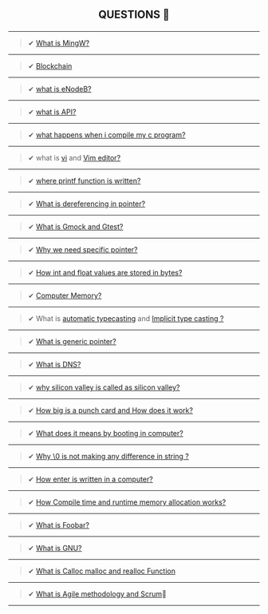 
## <p align="center"> <b> QUESTIONS 🤔 </b> </p> 
--------------------------------------------------------

> ✔  [What is MingW?](https://en.wikipedia.org/wiki/MinGW)

-----------------------------------------------------------------------------------------------
 > ✔ [Blockchain](https://en.wikipedia.org/wiki/Blockchain.com)

-----------------------------------------------------------------------------------------------
 > ✔ [what is eNodeB? ](https://en.wikipedia.org/wiki/ENodeB)

-----------------------------------------------------------------------------------------------
 > ✔ [what is API?](https://en.wikipedia.org/wiki/API)

-----------------------------------------------------------------------------------------------
 > ✔ [what happens when i compile my c program?](https://www.geeksforgeeks.org/compiling-a-c-program-behind-the-scenes/)

--------------------------------------------------------------------------------------------------------------
 > ✔ what is [vi](https://en.wikipedia.org/wiki/Vi) and [Vim editor?](https://en.wikipedia.org/wiki/Vim_(text_editor))

----------------------------------------------------------------------------------------------------------
 > ✔ [where printf function is written?](https://www.techonthenet.com/c_language/standard_library_functions/stdio_h/printf.php)

----------------------------------------------------------------------------------------------------------------------

 > ✔ [What is dereferencing in pointer?](https://en.wikipedia.org/wiki/Dereference_operator)
-----------------------------------------------------------------------------------------------

 > ✔ [What is Gmock and Gtest?](https://github.com/google/googletest/blob/master/googlemock/README.md)

--------------------------------------------------------------------------------------------------

 > ✔ [Why we need specific pointer?](https://stackoverflow.com/questions/162941/why-use-pointers)

-----------------------------------------------------------------------------------------------------

  > ✔ [How int and float values are stored in bytes?](https://www.log2base2.com/storage/how-float-values-are-stored-in-memory.html)

--------------------------------------------------------------------------------------------------------------------------------

 > ✔ [Computer Memory?](http://statmath.wu.ac.at/courses/data-analysis/itdtHTML/node55.html)

---------------------------------------------------------------------------------------------------
  > ✔ What is [automatic typecasting](https://www.geeksforgeeks.org/type-conversion-c/) and [Implicit type casting ?](https://www.guru99.com/c-type-casting.html)

-----------------------------------------------------------------------------------------------------------------------------------------------------------------
  > ✔ [ What is generic pointer?](http://www.faqs.org/docs/learnc/x658.html)

---------------------------------------------------------------------------------
 > ✔ [What is DNS?](https://www.cloudflare.com/en-in/learning/dns/what-is-dns/)

---------------------------------------------------------------------------------------------------------------------------------------------------------------
  > ✔ [why silicon valley is called as silicon valley?](https://www.pellcenter.org/why-is-silicon-valley-called-silicon-valley/)

---------------------------------------------------------------------------------------------------------------------------------------------------------------
 > ✔ [How big is a punch card and How does it work?](https://www.computerhope.com/jargon/p/punccard.htm)
 
---------------------------------------------------------------------------------------------------------------------------------------------------------------
  > ✔ [What does it means by booting in computer?](https://en.wikipedia.org/wiki/Booting)

---------------------------------------------------------------------------------------------------------------------------------------------------------------
 > ✔ [Why \0 is not making any difference in string ?](https://en.wikipedia.org/wiki/Null-terminated_string)

----------------------------------------------------------------------------------------------------------------------------
  > ✔ [How enter is written in a computer?](https://en.wikipedia.org/wiki/Enter_key)

---------------------------------------------------------------------------------------------------------------------------------------

  > ✔ [How Compile time and runtime memory allocation works?](https://codeforwin.org/2018/05/compile-time-and-runtime-memory-allocation.html)
-------------------------------------------------------------------------------------------------------------------------------------

  > ✔ [What is Foobar? ](https://www.freecodecamp.org/news/the-foobar-challenge-googles-hidden-test-for-developers-ed8027c1184/)

-----------------------------------------------------------------------------------------------------------------------------------------
  > ✔ [What is GNU?](https://www.gnu.org/home.en.html)

-----------------------------------------------------------------------------------------
  > ✔ [What is Calloc malloc and realloc Function](https://www.geeksforgeeks.org/dynamic-memory-allocation-in-c-using-malloc-calloc-free-and-realloc/)

-----------------------------------------------------------------------------------------------------------------------------------
 > ✔ [What is Agile methodology and Scrum](https://www.cprime.com/resources/what-is-agile-what-is-scrum/)🤔

-------------------------------------------------------------------------------------------------------------------------------


